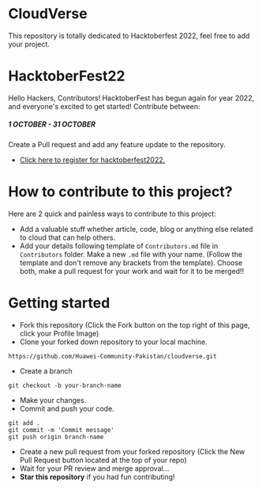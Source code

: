 # CloudVerse
This repository is totally dedicated to Hacktoberfest 2022, feel free to add your project.

# HacktoberFest22
Hello Hackers, Contributors! HacktoberFest has begun again for year 2022, and everyone's excited to get started! Contribute between:

##### 1 OCTOBER - 31 OCTOBER
Create a Pull request and add any feature update to the repository.

- [Click here to register for hacktoberfest2022.](https://hacktoberfest.com/)
# How to contribute to this project?
Here are 2 quick and painless ways to contribute to this project:

- Add a valuable stuff whether article, code, blog or anything else related to cloud that can help others.
- Add your details following template of `Contributors.md` file in `Contributors` folder. Make a new `.md` file with your name. (Follow the template and don't remove any brackets from the template).
Choose both, make a pull request for your work and wait for it to be merged!!

# Getting started
- Fork this repository (Click the Fork button on the top right of this page, click your Profile Image)
- Clone your forked down repository to your local machine.
```
https://github.com/Huawei-Community-Pakistan/cloudverse.git
```
- Create a branch
```
git checkout -b your-branch-name
```
- Make your changes.
- Commit and push your code.
```
git add .
git commit -m 'Commit message'
git push origin branch-name
```
- Create a new pull request from your forked repository (Click the New Pull Request button located at the top of your repo)
- Wait for your PR review and merge approval...
- **Star this repository** if you had fun contributing!
